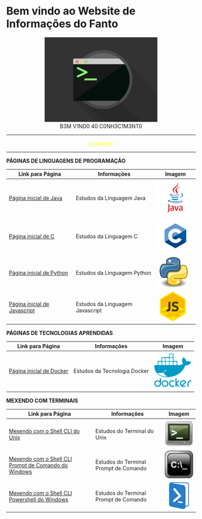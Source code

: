 # Bem vindo ao Website de Informações do Fanto

<center>
  <img src="img/terminal.gif" width="300">
</center>

<center>
    B3M V1ND0 40 C0NH3C1M3NT0
</center>

---

<center>
<code style="color:yellow">GLOSSÁRIO</code>
</center>

---

**PÁGINAS DE LINGUAGENS DE PROGRAMAÇÃO**

Link para Página|Informações|Imagem
|---|---|---|
[Página inicial de Java](pages/prog_java/home.md)|Estudos da Linguagem Java|<img src="img/java-icon.jpg" width="100">
[Página inicial de C](pages/prog_c/home.md)| Estudos da Linguagem C|<img src="img/c-icon.png" width="100">
[Página inicial de Python](pages/prog_python/home.md)| Estudos da Linguagem Python|<img src="img/python-icon.jpg" width="85">
[Página inicial de Javascript](pages/prog_js/home.md)| Estudos da Linguagem Javascript|<img src="img/js-icon.jpeg" width="80">

**PÁGINAS DE TECNOLOGIAS APRENDIDAS**

Link para Página|Informações|Imagem
|---|---|---|
[Página inicial de Docker](pages/org_docker/home.md)| Estudos da Tecnologia Docker|<img src="img/docker-icon.png" width="100">


**MEXENDO COM TERMINAIS**

Link para Página|Informações|Imagem
|---|---|---|
[Mexendo com o Shell CLI do Unix](pages/term_unix/home.md)| Estudos do Terminal do Unix|<img src="img/linux-terminal.png" width="100">
[Mexendo com o Shell CLI Prompt de Comando do Windows](pages/term_prompt/home.md)| Estudos do Terminal Prompt de Comando|<img src="img/win-terminal.png" width="100">
[Mexendo com o Shell CLI Powershell do Windows](pages/term_powershell/home.md)| Estudos do Terminal Prompt de Comando|<img src="img/power-terminal.png" width="100">